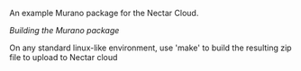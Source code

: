 An example Murano package for the Nectar Cloud.

*Building the Murano package*

On any standard linux-like environment, use 'make' to build the resulting zip file to upload to Nectar cloud

